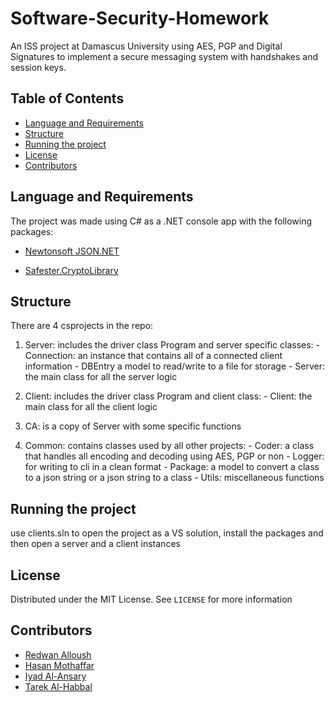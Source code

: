 # Software-Security-Homework

An ISS project at Damascus University using AES, PGP and Digital Signatures to implement a secure messaging system with handshakes and session keys.

## Table of Contents

-   [Language and Requirements](#language-and-requirements)
-   [Structure](#structure)
-   [Running the project](#running-the-project)
-   [License](#license)
-   [Contributors](#contributors)

## Language and Requirements

The project was made using C# as a .NET console app with the following packages:

-   [Newtonsoft JSON.NET](https://www.newtonsoft.com/json)

-   [Safester.CryptoLibrary](https://github.com/Safester-net/Safester.CryptoLibrary)

## Structure

There are 4 csprojects in the repo:

1. Server:
   includes the driver class Program and server specific classes: - Connection: an instance that contains all of a connected client information - DBEntry a model to read/write to a file for storage - Server: the main class for all the server logic

2. Client:
   includes the driver class Program and client class: - Client: the main class for all the client logic

3. CA:
   is a copy of Server with some specific functions

4. Common:
   contains classes used by all other projects: - Coder: a class that handles all encoding and decoding using AES, PGP or non - Logger: for writing to cli in a clean format - Package: a model to convert a class to a json string or a json string to a class - Utils: miscellaneous functions

## Running the project

use clients.sln to open the project as a VS solution, install the packages and then open a server and a client instances

## License

Distributed under the MIT License. See `LICENSE` for more information

## Contributors

-   [Redwan Alloush](https://github.com/RedWn)
-   [Hasan Mothaffar](https://github.com/HasanMothaffar)
-   [Iyad Al-Ansary](https://github.com/IyadAlanssary)
-   [Tarek Al-Habbal](https://github.com/tarook0)
